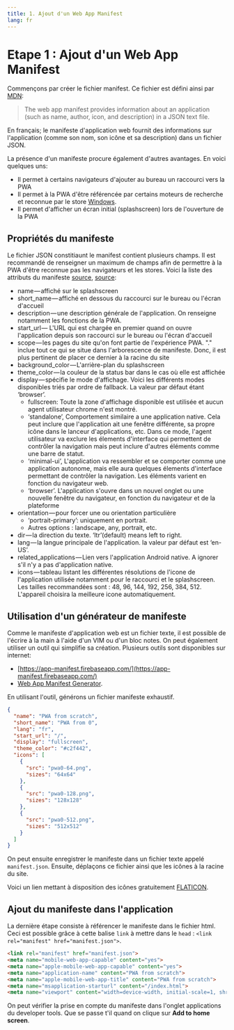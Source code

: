 ```yaml
---
title: 1. Ajout d'un Web App Manifest
lang: fr
---
```


# Etape 1 : Ajout d'un Web App Manifest

Commençons par créer le fichier manifest. Ce fichier est défini ainsi par [MDN](https://developer.mozilla.org/en-US/docs/Web/Manifest):

> The web app manifest provides information about an application (such as name, author, icon, and description) in a JSON text file.

En français; le manifeste d'application web fournit des informations sur l'application (comme son nom, son icône et sa description) dans un fichier JSON.

La présence d'un manifeste procure également d'autres avantages. En voici quelques uns:

* Il permet à certains navigateurs d'ajouter au bureau un raccourci vers la PWA
* Il permet à la PWA d'être référencée par certains moteurs de recherche et reconnue par le store [Windows](https://docs.microsoft.com/en-us/microsoft-edge/progressive-web-apps).
* Il permet d'afficher un écran initial (splashscreen) lors de l'ouverture de la PWA

## Propriétés du manifeste

Le fichier JSON constitiaunt le manifest contient plusieurs champs. Il est recommandé de renseigner un maximum de champs afin de permettre à la PWA d'être reconnue pas les navigateurs et les stores. Voici la liste des attributs du manifeste [source](https://medium.com/@subodhgarg/web-app-manifest-file-make-your-web-app-installable-b5fcdb2919b9), [source](https://developer.mozilla.org/fr/docs/Web/Manifest):

* name — affiché sur le splashscreen
* short_name — affiché en dessous du raccourci sur le bureau ou l'écran d'accueil
* description — une description générale de l'application. On renseigne notamment les fonctions de la PWA.
* start_url — L'URL qui est chargée en premier quand on ouvre l'application depuis son raccourci sur le bureau ou l'écran d'accueil
* scope — les pages du site qu'on font partie de l'expérience PWA. "." inclue tout ce qui se situe dans l'arborescence de manifeste. Donc, il est plus pertinent de placer ce dernier à la racine du site
* background_color — L'arrière-plan du splashscreen
* theme_color — la couleur de la status bar dans le cas où elle est affichée
* display — spécifie le mode d'affichage. Voici les différents modes disponibles triés par ordre de fallback. La valeur par défaut étant ‘browser’.
  * fullscreen: Toute la zone d'affichage disponible est utilisée et aucun agent utilisateur chrome n'est montré.
  * ‘standalone’, Comportement similaire a une application native. Cela peut inclure que l'application ait une fenêtre différente, sa propre icône dans le lanceur d'applications, etc. Dans ce mode, l'agent utilisateur va exclure les élements d'interface qui permettent de contrôler la navigation mais peut inclure d'autres éléments comme une barre de statut.
  * ‘minimal-ui’, L'application va ressembler et se comporter comme une application autonome, mais elle aura quelques élements d'interface permettant de contrôler la navigation. Les éléments varient en fonction du navigateur web.
  * ‘browser’. L'application s'ouvre dans un nouvel onglet ou une nouvelle fenêtre du navigateur, en fonction du navigateur et de la plateforme
* orientation — pour forcer une ou orientation particulière
  * ‘portrait-primary’: uniquement en portrait.
  * Autres options : landscape, any, portrait, etc.
* dir — la direction du texte. ‘ltr’(default) means left to right.
* lang — la langue principale de l'application. la valeur par défaut est ‘en-US’.
* related_applications — Lien vers l'application Android native. A ignorer s'il n'y a pas d'application native.
* icons — tableau listant les différentes résolutions de l'icone de l'application utilisée notamment pour le raccourci et le splashscreen. Les tailles recommandées sont : 48, 96, 144, 192, 256, 384, 512. L'appareil choisira la meilleure icone automatiquement.

## Utilisation d'un générateur de manifeste

Comme le manifeste d'application web est un fichier texte, il est possible de l'écrire à la main à l'aide d'un VIM ou d'un bloc notes. On peut également utiliser un outil qui simplifie sa création. Plusieurs outils sont disponibles sur internet:

* [https://app-manifest.firebaseapp.com/](https://app-manifest.firebaseapp.com/)
* [Web App Manifest Generator](https://tomitm.github.io/appmanifest/).

En utilisant l'outil, générons un fichier manifeste exhaustif.

```json
{
  "name": "PWA from scratch",
  "short_name": "PWA from 0",
  "lang": "fr",
  "start_url": "/",
  "display": "fullscreen",
  "theme_color": "#c2f442",
  "icons": [
    {
      "src": "pwa0-64.png",
      "sizes": "64x64"
    },
    {
      "src": "pwa0-128.png",
      "sizes": "128x128"
    },
    {
      "src": "pwa0-512.png",
      "sizes": "512x512"
    }
  ]
}
```

On peut ensuite enregistrer le manifeste dans un fichier texte appelé `manifest.json`. Ensuite, déplaçons ce fichier ainsi que les icônes à la racine du site.

Voici un lien mettant à disposition des icônes gratuitement [FLATICON](https://www.flaticon.com/).

## Ajout du manifeste dans l'application

La dernière étape consiste à référencer le manifeste dans le fichier html. Ceci est possible grâce à cette balise `link` à mettre dans le `head` : `<link rel="manifest" href="manifest.json">`.

```html
<link rel="manifest" href="manifest.json">
<meta name="mobile-web-app-capable" content="yes">
<meta name="apple-mobile-web-app-capable" content="yes">
<meta name="application-name" content="PWA from scratch">
<meta name="apple-mobile-web-app-title" content="PWA from scratch">
<meta name="msapplication-starturl" content="/index.html">
<meta name="viewport" content="width=device-width, initial-scale=1, shrink-to-fit=no">
```

On peut vérifier la prise en compte du manifeste dans l'onglet applications du developer tools. Que se passe t'il quand on clique sur **Add to home screen**.


